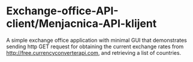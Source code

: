 # Exchange-office-API-client/Menjacnica-API-klijent

A simple exchange office application with minimal GUI that demonstrates sending http GET request for
obtaining the current exchange rates from http://free.currencyconverterapi.com, and retrieving a list of countries.
